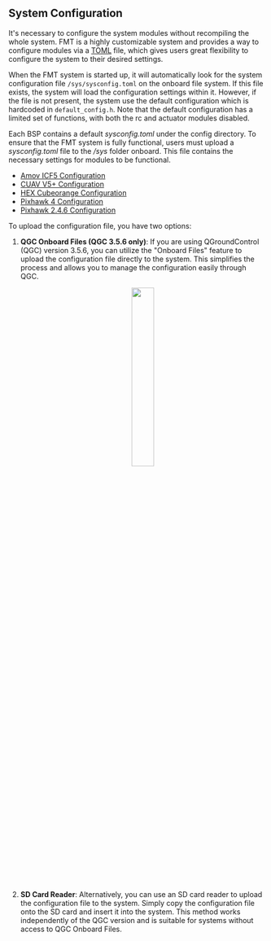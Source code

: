 
## System Configuration

It's necessary to configure the system modules without recompiling the whole system. FMT is a highly customizable system and provides a way to configure modules via a [TOML](https://toml.io/en/) file, which gives users great flexibility to configure the system to their desired settings. 

When the FMT system is started up, it will automatically look for the system configuration file `/sys/sysconfig.toml` on the onboard file system. If this file exists, the system will load the configuration settings within it. However, if the file is not present, the system use the default configuration which is hardcoded in `default_config.h`. Note that the default configuration has a limited set of functions, with both the rc and actuator modules disabled.

Each BSP contains a default *sysconfig.toml* under the config directory. To ensure that the FMT system is fully functional, users must upload a *sysconfig.toml* file to the */sys* folder onboard. This file contains the necessary settings for modules to be functional.

- [Amov ICF5 Configuration](https://github.com/Firmament-Autopilot/FMT-Firmware/blob/master/target/amov/icf5/config/sysconfig.toml)
- [CUAV V5+ Configuration](https://github.com/Firmament-Autopilot/FMT-Firmware/blob/master/target/amov/icf5/config/sysconfig.toml)
- [HEX Cubeorange Configuration](https://github.com/Firmament-Autopilot/FMT-Firmware/blob/master/target/cubepilot/cubeorange/config/sysconfig.toml)
- [Pixhawk 4 Configuration](https://github.com/Firmament-Autopilot/FMT-Firmware/blob/master/target/pixhawk/fmu-v5/config/sysconfig.toml)
- [Pixhawk 2.4.6 Configuration](https://github.com/Firmament-Autopilot/FMT-Firmware/blob/master/target/pixhawk/fmu-v2/config/sysconfig.toml)

To upload the configuration file, you have two options:

1. **QGC Onboard Files (QGC 3.5.6 only)**: If you are using QGroundControl (QGC) version 3.5.6, you can utilize the "Onboard Files" feature to upload the configuration file directly to the system. This simplifies the process and allows you to manage the configuration easily through QGC.

    <p align="center">
      <img src="./figures/onboard_files.png" width="30%">
    </p>

2. **SD Card Reader**: Alternatively, you can use an SD card reader to upload the configuration file to the system. Simply copy the configuration file onto the SD card and insert it into the system. This method works independently of the QGC version and is suitable for systems without access to QGC Onboard Files.